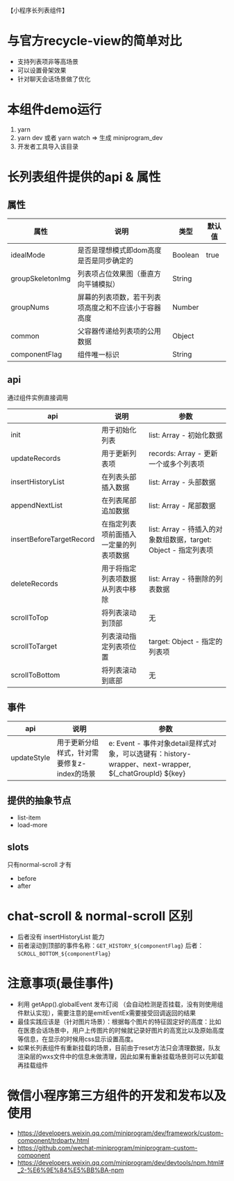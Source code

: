 【小程序长列表组件】

# 与官方recycle-view的简单对比
- 支持列表项非等高场景
- 可以设置骨架效果
- 针对聊天会话场景做了优化

# 本组件demo运行

1. yarn
2. yarn dev 或者 yarn watch => 生成 miniprogram_dev
4. 开发者工具导入该目录

# 长列表组件提供的api & 属性

## 属性

| 属性 | 说明 | 类型 | 默认值 |
| -----| ---- | ---- | ---- |
| idealMode | 是否是理想模式即dom高度是否是同步确定的 | Boolean |true
| groupSkeletonImg | 列表项占位效果图（垂直方向平铺模拟） | String |
| groupNums | 屏幕的列表项数，若干列表项高度之和不应该小于容器高度 | Number |
| common | 父容器传递给列表项的公用数据 | Object |
| componentFlag | 组件唯一标识 | String |

## api
通过组件实例直接调用

| api | 说明 | 参数 |
| -----| ---- | ---- |
| init | 用于初始化列表 | list: Array - 初始化数据
| updateRecords | 用于更新列表项 | records: Array - 更新一个或多个列表项
| insertHistoryList | 在列表头部插入数据 | list: Array - 头部数据
| appendNextList | 在列表尾部追加数据 | list: Array - 尾部数据
| insertBeforeTargetRecord | 在指定列表项前面插入一定量的列表项数据 | list: Array - 待插入的对象数组数据，target: Object - 指定列表项
| deleteRecords | 用于将指定列表项数据从列表中移除 | list: Array - 待删除的列表数据
| scrollToTop | 将列表滚动到顶部 | 无
| scrollToTarget | 列表滚动指定列表项位置 | target: Object - 指定的列表项
| scrollToBottom | 将列表滚动到底部 | 无

## 事件
| api | 说明 | 参数
| -----| ---- | ---- | 
| updateStyle | 用于更新分组样式，针对需要修复z-index的场景 | e: Event - 事件对象detail是样式对象，可以选键有：history-wrapper、next-wrapper, ${_chatGroupId} ${key}

## 提供的抽象节点
- list-item
- load-more

## slots
只有normal-scroll 才有
- before
- after

# chat-scroll & normal-scroll 区别
- 后者没有 insertHistoryList 能力
- 前者滚动到顶部的事件名称：`GET_HISTORY_${componentFlag}` 后者： `SCROLL_BOTTOM_${componentFlag}`

# 注意事项(最佳事件)
- 利用 getApp().globalEvent 发布订阅 （会自动检测是否挂载，没有则使用组件默认实现），需要注意的是emitEventEx需要接受回调返回的结果
- 最佳实践应该是（针对图片场景）：根据每个图片的特征固定好<image>的高度：比如在医患会话场景中，用户上传图片的时候就记录好图片的高宽比以及原始高度等信息，在显示的时候用css显示设置<image>高度。
- 如果长列表组件有重新挂载的场景，目前由于reset方法只会清理数据，队友渲染层的wxs文件中的信息未做清理，因此如果有重新挂载场景则可以先卸载再挂载组件

# 微信小程序第三方组件的开发和发布以及使用
- https://developers.weixin.qq.com/miniprogram/dev/framework/custom-component/trdparty.html
- https://github.com/wechat-miniprogram/miniprogram-custom-component
- https://developers.weixin.qq.com/miniprogram/dev/devtools/npm.html#_2-%E6%9E%84%E5%BB%BA-npm
